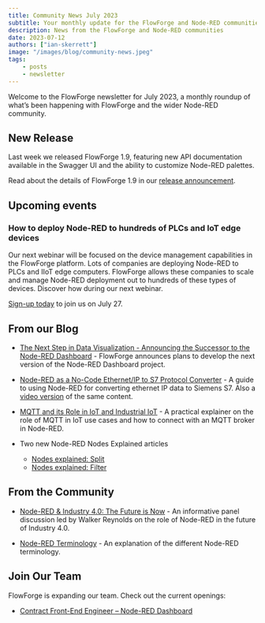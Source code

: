 ```yaml
---
title: Community News July 2023
subtitle: Your monthly update for the FlowForge and Node-RED communities
description: News from the FlowForge and Node-RED communities
date: 2023-07-12
authors: ["ian-skerrett"]
image: "/images/blog/community-news.jpeg"
tags:
    - posts
    - newsletter
---
```


Welcome to the FlowForge newsletter for July 2023, a monthly roundup of what’s been happening with FlowForge and the wider Node-RED community. 

<!--more-->

## New Release

Last week we released FlowForge 1.9, featuring new API documentation available in the Swagger UI and the ability to customize Node-RED palettes. 

 Read about the details of FlowForge 1.9 in our [release announcement](https://flowforge.com/blog/2023/07/flowforge-1-9-release/). 

## Upcoming events

### How to deploy Node-RED to hundreds of PLCs and IoT edge devices

Our next webinar will be focused on the device management capabilities in the FlowForge platform. Lots of companies are deploying Node-RED to PLCs and IIoT edge computers. FlowForge allows these companies to scale and manage Node-RED deployment out to hundreds of these types of devices. Discover how during our next webinar.

[Sign-up today](https://flowforge.com/webinars/2023/flowforge-device-management/) to join us on July 27. 


## From our Blog

- [The Next Step in Data Visualization - Announcing the Successor to the Node-RED Dashboard](https://flowforge.com/blog/2023/06/dashboard-announcement/) - FlowForge announces plans to develop the next version of the Node-RED Dashboard project.

- [Node-RED as a No-Code Ethernet/IP to S7 Protocol Converter](https://flowforge.com/blog/2023/06/node-red-as-a-no-code-ethernet_ip-to-s7-protocol-converter/) - A guide to using Node-RED for converting ethernet IP data to Siemens S7.  Also a [video version](https://youtu.be/dteXgcBXUnk) of the same content. 

- [MQTT and its Role in IoT and Industrial IoT](https://flowforge.com/blog/2023/06/connect-to-hivemq-in-flowforge/) - A practical explainer on the role of MQTT in IoT use cases and how to connect with an MQTT broker in Node-RED.

- Two new Node-RED Nodes Explained articles
    - [Nodes explained: Split](https://flowforge.com/blog/2023/06/node-explained-split/)
    - [Nodes explained: Filter](https://flowforge.com/blog/2023/06/node-explained-filter/)



## From the Community

- [Node-RED & Industry 4.0: The Future is Now](https://youtu.be/1GKkXJOQMhU) - An informative panel discussion led by Walker Reynolds on the role of Node-RED in the future of Industry 4.0.

- [Node-RED Terminology](http://blog.openmindmap.org/blog/node-red-terminology) - An explanation of the different Node-RED terminology.



## Join Our Team
FlowForge is expanding our team. Check out the current openings:

- [Contract Front-End Engineer – Node-RED Dashboard](https://boards.greenhouse.io/flowforge/jobs/4911532004)
